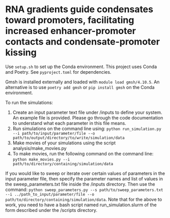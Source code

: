 # RNA gradients guide condensates toward promoters, facilitating increased enhancer-promoter contacts and condensate-promoter kissing

Use `setup.sh` to set up the Conda environment.
This project uses Conda and Poetry.
See `pyproject.toml` for dependencies.

Gmsh is installed externally and loaded with `module load gmsh/4.10.5`.
An alternative is to use `poetry add gmsh` or `pip install gmsh` on the Conda environment.

To run the simulations:

1. Create an input parameter text file under /inputs to define your system. An example file is provided. Please go through the code documentation to understand what each parameter in this file means.
2. Run simulations on the command line using: ``python run_simulation.py --i path/to/input/parameter/file --o path/to/output/directory/to/write/simulation/data``
3. Make movies of your simulations using the script analysis/make_movies.py
4. To make movies, run the following command on the command line: ``python make_movies.py --i path/to/directory/containing/simulation/data``

If you would like to sweep or iterate over certain values of parameters in the input parameter file, then specify the parameter names and list of values in the sweep_parameters.txt file inside the /inputs directory. Then use the command:
`` python sweep_parameters.py --s path/to/sweep_parameters.txt --i ../path_to_input/parameter/file --o path/to/directory/containing/simulation/data ``. Note that for the above to work, you need to have a bash script named run_simulation.slurm of the form described under the /scripts directory.
